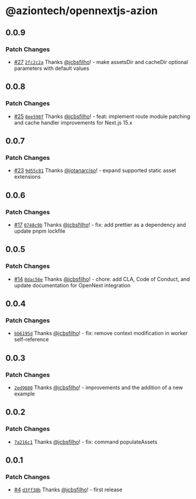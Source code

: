 # @aziontech/opennextjs-azion

## 0.0.9

### Patch Changes

- [#27](https://github.com/aziontech/opennextjs-azion/pull/27) [`2fc2c2a`](https://github.com/aziontech/opennextjs-azion/commit/2fc2c2acc7a0192ee4f9d4620af27991238add65) Thanks [@jcbsfilho](https://github.com/jcbsfilho)! - make assetsDir and cacheDir optional parameters with default values

## 0.0.8

### Patch Changes

- [#25](https://github.com/aziontech/opennextjs-azion/pull/25) [`8ee598f`](https://github.com/aziontech/opennextjs-azion/commit/8ee598f92db1d5347df283bb01d46bbf840ddf68) Thanks [@jcbsfilho](https://github.com/jcbsfilho)! - feat: implement route module patching and cache handler improvements for Next.js 15.x

## 0.0.7

### Patch Changes

- [#23](https://github.com/aziontech/opennextjs-azion/pull/23) [`9d55c81`](https://github.com/aziontech/opennextjs-azion/commit/9d55c81734f68518c9d8c016f52dea6515907848) Thanks [@jotanarciso](https://github.com/jotanarciso)! - expand supported static asset extensions

## 0.0.6

### Patch Changes

- [#17](https://github.com/aziontech/opennextjs-azion/pull/17) [`0748c9b`](https://github.com/aziontech/opennextjs-azion/commit/0748c9bd327fb956a238770a28f6eb9b9b97fe3a) Thanks [@jcbsfilho](https://github.com/jcbsfilho)! - fix: add prettier as a dependency and update pnpm lockfile

## 0.0.5

### Patch Changes

- [#14](https://github.com/aziontech/opennextjs-azion/pull/14) [`8dac56e`](https://github.com/aziontech/opennextjs-azion/commit/8dac56ee3493f84147245c378a67b661a4f6278e) Thanks [@jcbsfilho](https://github.com/jcbsfilho)! - chore: add CLA, Code of Conduct, and update documentation for OpenNext integration

## 0.0.4

### Patch Changes

- [`bb6195d`](https://github.com/aziontech/opennextjs-azion/commit/bb6195d2bd504c1b3f954cfb5537c01bc181bcd8) Thanks [@jcbsfilho](https://github.com/jcbsfilho)! - fix: remove context modification in worker self-reference

## 0.0.3

### Patch Changes

- [`2ed9680`](https://github.com/aziontech/opennextjs-azion/commit/2ed9680a4c27ec01e57bc70441d5c4524f16305e) Thanks [@jcbsfilho](https://github.com/jcbsfilho)! - improvements and the addition of a new example

## 0.0.2

### Patch Changes

- [`7a216c1`](https://github.com/aziontech/opennextjs-azion/commit/7a216c1891c345179c5dc8380b1819e06dcef64b) Thanks [@jcbsfilho](https://github.com/jcbsfilho)! - fix: command populateAssets

## 0.0.1

### Patch Changes

- [#4](https://github.com/aziontech/opennextjs-azion/pull/4) [`d3ff38b`](https://github.com/aziontech/opennextjs-azion/commit/d3ff38bbe9357701342c3c74fb2e3e6e2060040d) Thanks [@jcbsfilho](https://github.com/jcbsfilho)! - first release
